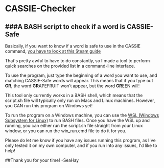 # CASSIE-Checker
###A BASH script to check if a word is CASSIE-Safe
---


Basically, if you want to know if a word is safe to use in the CASSIE command, [you have to look at this Steam guide](https://steamcommunity.com/sharedfiles/filedetails/?id=1577299753) 

That's pretty awful to have to do constantly, so I made a tool to perform quick searches on the provided list in a command-line interface. 

To use the program, just type the beginning of a word you want to use, and matching CASSIE-Safe words will appear. 
This means that if you type out **GR**, the word **GR**APEFRUIT won't appear, but the word **GR**EEN will!

This tool only currently works in a BASH shell, which means that the script.sh file will typically only run on Macs and Linux machines.
However, you CAN run this program on Windows yet! 

To run the program on a Windows machine, you can use the [WSL (Windows Subsystem for Linux)](https://docs.microsoft.com/en-us/windows/wsl/install-win10) to run BASH files. 
Once you have the WSL up and running, you can either run the script.sh file straight from your Linux window, or you can run the win_run.cmd file 
to do it for you. 

Please do let me know if you have any issues running this program, as I've only tested it on my own computer, and if you run into any issues, I'd like to help!

##Thank you for your time!
-SeaHay
